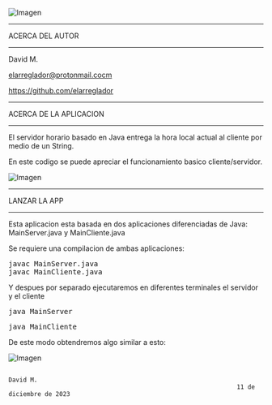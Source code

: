 ![Imagen](https://github.com/elarreglador/ServidorHorario/blob/main/SCREENSHOTS/Social%20preview.png)


************************************
ACERCA DEL AUTOR
************************************

David M.

elarreglador@protonmail.cocm

https://github.com/elarreglador


************************************
ACERCA DE LA APLICACION
************************************
El servidor horario basado en Java entrega la hora local actual al cliente por medio de un String. 

En este codigo se puede apreciar el funcionamiento basico cliente/servidor.

![Imagen](https://github.com/elarreglador/ServidorHorario/blob/main/SCREENSHOTS/Captura%20de%20pantalla%20de%202023-12-11%2023-11-35.png)




************************************
LANZAR LA APP 
************************************

Esta aplicacion esta basada en dos aplicaciones diferenciadas de Java: MainServer.java y MainCliente.java

Se requiere una compilacion de ambas aplicaciones:

<pre>
javac MainServer.java
javac MainCliente.java
</pre>

Y despues por separado ejecutaremos en diferentes terminales el servidor y el cliente

<pre>
java MainServer
</pre>

<pre>
java MainCliente
</pre>

De este modo obtendremos algo similar a esto:

![Imagen](https://github.com/elarreglador/ServidorHorario/blob/main/SCREENSHOTS/Captura%20de%20pantalla%20de%202023-12-11%2023-34-38.png)



                                                                                  David M.
                                                                   11 de diciembre de 2023


